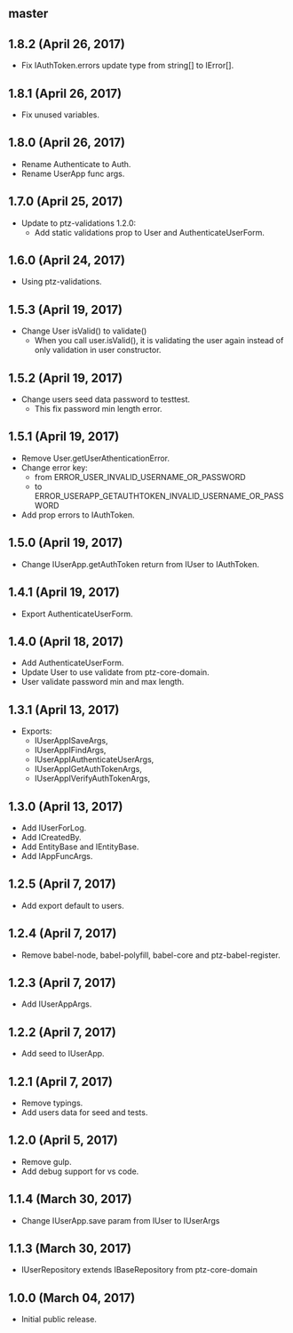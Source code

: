 ## master


## 1.8.2 (April 26, 2017)

* Fix IAuthToken.errors update type from string[] to IError[].

## 1.8.1 (April 26, 2017)

* Fix unused variables.

## 1.8.0 (April 26, 2017)

* Rename Authenticate to Auth.
* Rename UserApp func args.

## 1.7.0 (April 25, 2017)

* Update to ptz-validations 1.2.0:
    - Add static validations prop to User and AuthenticateUserForm.

## 1.6.0 (April 24, 2017)

* Using ptz-validations.

## 1.5.3 (April 19, 2017)

* Change User isValid() to validate()
    - When you call user.isValid(), it is validating the user again instead of only validation in user constructor.

## 1.5.2 (April 19, 2017)

* Change users seed data password to testtest.
    - This fix password min length error.

## 1.5.1 (April 19, 2017)

* Remove User.getUserAthenticationError.
* Change error key:
	- from ERROR_USER_INVALID_USERNAME_OR_PASSWORD
	- to ERROR_USERAPP_GETAUTHTOKEN_INVALID_USERNAME_OR_PASSWORD
* Add prop errors to IAuthToken.

## 1.5.0 (April 19, 2017)

* Change IUserApp.getAuthToken return from IUser to IAuthToken.

## 1.4.1 (April 19, 2017)

* Export AuthenticateUserForm.

## 1.4.0 (April 18, 2017)

* Add AuthenticateUserForm.
* Update User to use validate from ptz-core-domain.
* User validate password min and max length.

## 1.3.1 (April 13, 2017)

* Exports:
    - IUserAppISaveArgs,
    - IUserAppIFindArgs,
    - IUserAppIAuthenticateUserArgs,
    - IUserAppIGetAuthTokenArgs,
    - IUserAppIVerifyAuthTokenArgs,

## 1.3.0 (April 13, 2017)

* Add IUserForLog.
* Add ICreatedBy.
* Add EntityBase and IEntityBase.
* Add IAppFuncArgs.

## 1.2.5 (April 7, 2017)

* Add export default to users.

## 1.2.4 (April 7, 2017)

* Remove babel-node, babel-polyfill, babel-core and ptz-babel-register.

## 1.2.3 (April 7, 2017)

* Add IUserAppArgs.

## 1.2.2 (April 7, 2017)

* Add seed to IUserApp.

## 1.2.1 (April 7, 2017)

* Remove typings.
* Add users data for seed and tests.

## 1.2.0 (April 5, 2017)

* Remove gulp.
* Add debug support for vs code.

## 1.1.4 (March 30, 2017)

* Change IUserApp.save param from IUser to IUserArgs

## 1.1.3 (March 30, 2017)

* IUserRepository extends IBaseRepository from ptz-core-domain

## 1.0.0 (March 04, 2017)

* Initial public release.
